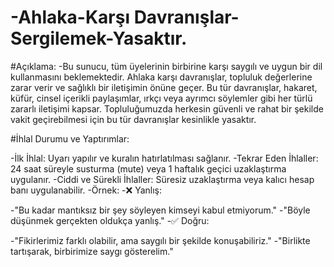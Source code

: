 # -Ahlaka-Karşı Davranışlar-Sergilemek-Yasaktır.

#Açıklama:
-Bu sunucu, tüm üyelerinin birbirine karşı saygılı ve uygun bir dil kullanmasını beklemektedir. Ahlaka karşı davranışlar, topluluk değerlerine zarar verir ve sağlıklı bir iletişimin önüne geçer. Bu tür davranışlar, hakaret, küfür, cinsel içerikli paylaşımlar, ırkçı veya ayrımcı söylemler gibi her türlü zararlı iletişimi kapsar. Topluluğumuzda herkesin güvenli ve rahat bir şekilde vakit geçirebilmesi için bu tür davranışlar kesinlikle yasaktır.

#İhlal Durumu ve Yaptırımlar:

-İlk İhlal: Uyarı yapılır ve kuralın hatırlatılması sağlanır.
-Tekrar Eden İhlaller: 24 saat süreyle susturma (mute) veya 1 haftalık geçici uzaklaştırma uygulanır.
-Ciddi ve Sürekli İhlaller: Süresiz uzaklaştırma veya kalıcı hesap banı uygulanabilir.
-Örnek:
-:x: Yanlış:

-"Bu kadar mantıksız bir şey söyleyen kimseyi kabul etmiyorum."
-"Böyle düşünmek gerçekten oldukça yanlış."
-:white_check_mark: Doğru:

-"Fikirlerimiz farklı olabilir, ama saygılı bir şekilde konuşabiliriz."
-"Birlikte tartışarak, birbirimize saygı gösterelim."
